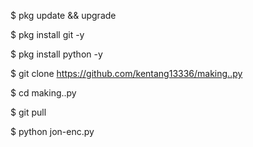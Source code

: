 $ pkg update && upgrade

$ pkg install git -y

$ pkg install python -y

$ git clone https://github.com/kentang13336/making..py

$ cd making..py

$ git pull 

$ python jon-enc.py
